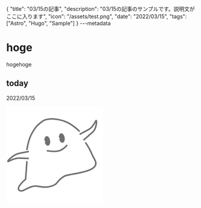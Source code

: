 {
  "title": "03/15の記事",
  "description": "03/15の記事のサンプルです。説明文がここに入ります",
  "icon": "/assets/test.png",
  "date": "2022/03/15",
  "tags": ["Astro", "Hugo", "Sample"]
}
---metadata

# hoge
hogehoge

## today
2022/03/15

![img](/assets/test.png)